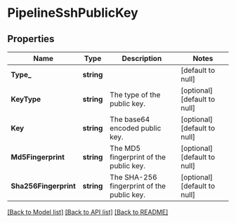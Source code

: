 # PipelineSshPublicKey

## Properties
Name | Type | Description | Notes
------------ | ------------- | ------------- | -------------
**Type_** | **string** |  | [default to null]
**KeyType** | **string** | The type of the public key. | [optional] [default to null]
**Key** | **string** | The base64 encoded public key. | [optional] [default to null]
**Md5Fingerprint** | **string** | The MD5 fingerprint of the public key. | [optional] [default to null]
**Sha256Fingerprint** | **string** | The SHA-256 fingerprint of the public key. | [optional] [default to null]

[[Back to Model list]](../README.md#documentation-for-models) [[Back to API list]](../README.md#documentation-for-api-endpoints) [[Back to README]](../README.md)

